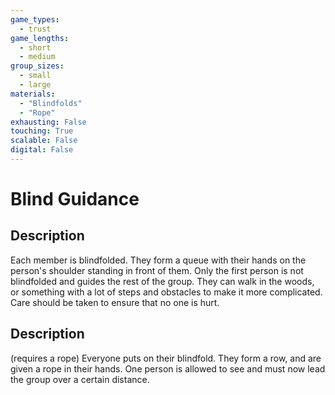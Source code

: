 ```yaml
---
game_types:
  - trust
game_lengths:
  - short
  - medium
group_sizes:
  - small
  - large
materials:
  - "Blindfolds"
  - "Rope"
exhausting: False
touching: True
scalable: False
digital: False
---
```

# Blind Guidance

## Description
Each member is blindfolded. They form a queue with their hands on the person's shoulder standing in front of them. Only the first person is not blindfolded and guides the rest of the group. They can walk in the woods, or something with a lot of steps and obstacles to make it more complicated. Care should be taken to ensure that no one is hurt.

## Description
(requires a rope) Everyone puts on their blindfold. They form a row, and are given a rope in their hands. One person is allowed to see and must now lead the group over a certain distance.
